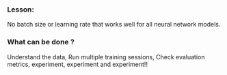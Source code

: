 
### Lesson: 
No batch size or learning rate that works well for all neural network models. 

###  What can be done ?
Understand the data, Run multiple training sessions, Check evaluation metrics, experiment, experiment and experiment!! 
